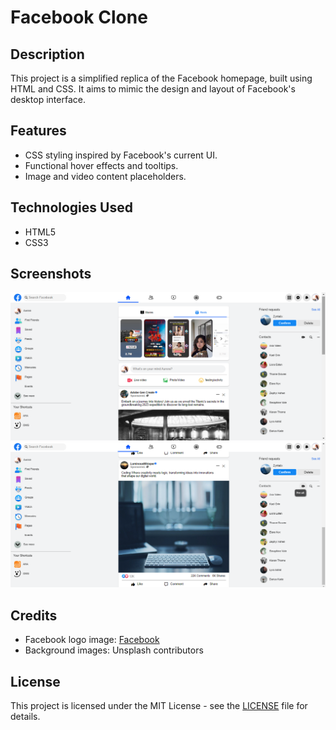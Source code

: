 

# Facebook Clone


## Description

This project is a simplified replica of the Facebook homepage, built using HTML and CSS. It aims to mimic the design and layout of Facebook's desktop interface.

## Features

- CSS styling inspired by Facebook's current UI.
- Functional hover effects and tooltips.
- Image and video content placeholders.

## Technologies Used

- HTML5
- CSS3

## Screenshots

![Screenshot 1](Assets/facebook2.png)
![Screenshot 2](Assets/facebook3.png)

## Credits

- Facebook logo image: [Facebook](https://www.facebook.com)
- Background images: Unsplash contributors

## License

This project is licensed under the MIT License - see the [LICENSE](LICENSE) file for details.

